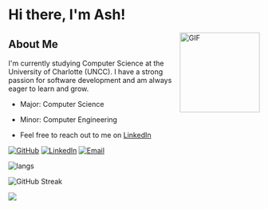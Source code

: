 # Hi there, I'm Ash!

<img align="right" alt="GIF" height="160px" src="https://media.discordapp.net/attachments/659492746502995979/1278481794097745960/maxwell-cat.gif?ex=66d0f674&is=66cfa4f4&hm=dcbd390725aca8b24aecbae3dd852eeab13f201e673c10212e3644105a311faa&=&width=720&height=482" />

## About Me

I'm currently studying Computer Science at the University of Charlotte (UNCC). I have a strong passion for software development and am always eager to learn and grow.

- Major: Computer Science
- Minor: Computer Engineering

- Feel free to reach out to me on [LinkedIn](https://www.linkedin.com/in/ashkan-zahabiuon/)

[![GitHub](https://img.shields.io/badge/Github-100000?style=for-the-badge&logo=github&logoColor=white)](https://github.com/MrScruffles/)
[![LinkedIn](https://img.shields.io/badge/LinkedIn-0077B5?style=for-the-badge&logo=linkedin&logoColor=white)](https://www.linkedin.com/in/ashkan-zahabiuon/)
[![Email](https://img.shields.io/badge/Email-D14836?style=for-the-badge&logo=gmail&logoColor=white)](mailto:contact@ashz.org)

![langs](https://github-readme-stats-gamma-three-22.vercel.app/api/top-langs/?username=MrScruffles&layout=compact&theme=algolia&langs_count=10&card_width=350)

<!-- ![mystats](https://github-readme-stats.vercel.app/api?username=MrScruffles&theme=algolia&include_all_commits=true) -->

![GitHub Streak](github-readme-streak-stats-git-d-33f029-ash-zahabiuons-projects.vercel.app?user=MrScruffles&theme=algolia)

<!-- <img align="right" alt="GIF" height="170px" src="https://media.giphy.com/media/J5B1Y8QZnzXXbLQIBu/giphy.gif" /> -->

<!-- ### Apple Music Playing 🎧 -->

<!-- [![Apple Music](https://novatorem-kyzbk7wxl-bardiesel.vercel.app/api/spotify)](https://open.spotify.com/user/31doy22mvycwt43tx6ajtqe7tdtu) -->


<img src="https://imgur.com/rilHVxA.png"/>